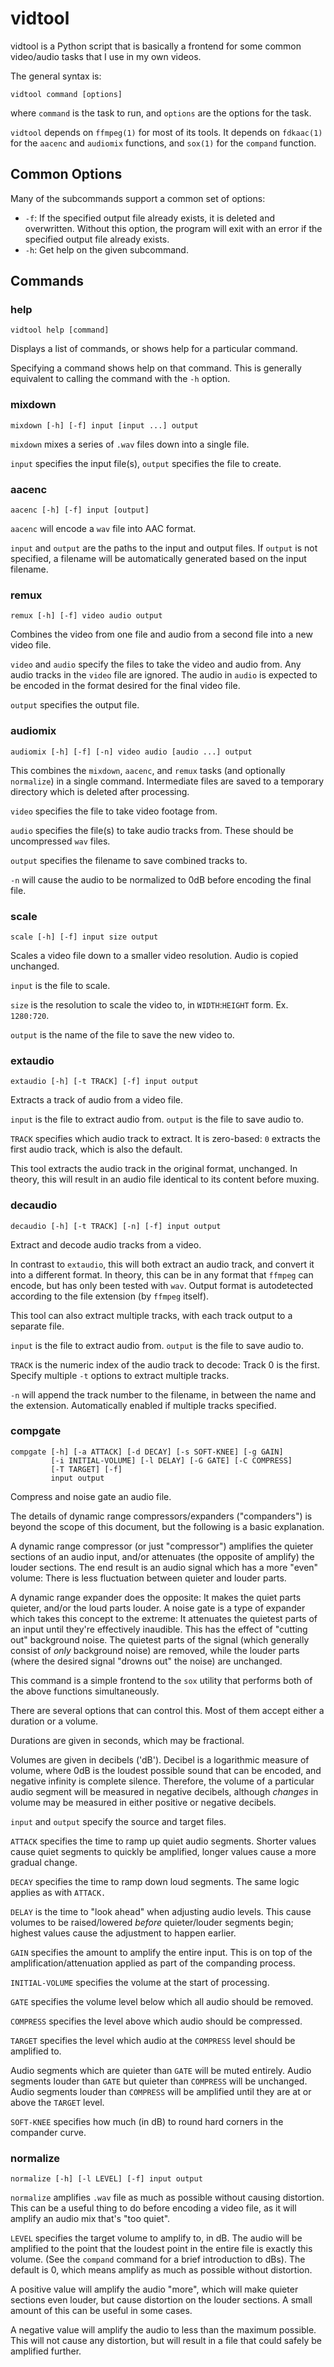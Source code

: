 vidtool
=======

vidtool is a Python script that is basically a frontend for some common
video/audio tasks that I use in my own videos.

The general syntax is:

```
vidtool command [options]
```

where `command` is the task to run, and `options` are the options for the task.

`vidtool` depends on `ffmpeg(1)` for most of its tools. It depends on `fdkaac(1)` for
the `aacenc` and `audiomix` functions, and `sox(1)` for the `compand` function.

Common Options
--------------

Many of the subcommands support a common set of options:

* `-f`: If the specified output file already exists, it is deleted and
  overwritten. Without this option, the program will exit with an error if the
  specified output file already exists.
* `-h`: Get help on the given subcommand. 

Commands
--------

### help ###

```
vidtool help [command]
```

Displays a list of commands, or shows help for a particular command.

Specifying a command shows help on that command. This is generally equivalent
to calling the command with the `-h` option.

### mixdown ###

```
mixdown [-h] [-f] input [input ...] output
```

`mixdown` mixes a series of `.wav` files down into a single file.

`input` specifies the input file(s), `output` specifies the file to create.

### aacenc ###

```
aacenc [-h] [-f] input [output]
```

`aacenc` will encode a `wav` file into AAC format.

`input` and `output` are the paths to the input and output files. If `output`
is not specified, a filename will be automatically generated based on the input
filename.

### remux ###

```
remux [-h] [-f] video audio output
```

Combines the video from one file and audio from a second file into a new video file.

`video` and `audio` specify the files to take the video and audio from. Any
audio tracks in the `video` file are ignored. The audio in `audio` is expected
to be encoded in the format desired for the final video file.

`output` specifies the output file.

### audiomix ###

```
audiomix [-h] [-f] [-n] video audio [audio ...] output
```

This combines the `mixdown`, `aacenc`, and `remux` tasks (and optionally
`normalize`) in a single command.  Intermediate files are saved to a temporary
directory which is deleted after processing.

`video` specifies the file to take video footage from.

`audio` specifies the file(s) to take audio tracks from. These should be
uncompressed `wav` files.

`output` specifies the filename to save combined tracks to.

`-n` will cause the audio to be normalized to 0dB before encoding the final file.

### scale ###

```
scale [-h] [-f] input size output
```

Scales a video file down to a smaller video resolution. Audio is copied unchanged.

`input` is the file to scale.

`size` is the resolution to scale the video to, in `WIDTH`:`HEIGHT` form. Ex. `1280:720`.

`output` is the name of the file to save the new video to.

### extaudio ###

```
extaudio [-h] [-t TRACK] [-f] input output
```

Extracts a track of audio from a video file.

`input` is the file to extract audio from. `output` is the file to save audio to.

`TRACK` specifies which audio track to extract. It is zero-based: `0` extracts
the first audio track, which is also the default.

This tool extracts the audio track in the original format, unchanged. In
theory, this will result in an audio file identical to its content before
muxing.

### decaudio ###

```
decaudio [-h] [-t TRACK] [-n] [-f] input output
```

Extract and decode audio tracks from a video.

In contrast to `extaudio`, this will both extract an audio track, and convert
it into a different format.  In theory, this can be in any format that `ffmpeg`
can encode, but has only been tested with `wav`. Output format is autodetected
according to the file extension (by `ffmpeg` itself).

This tool can also extract multiple tracks, with each track output to a
separate file.

`input` is the file to extract audio from. `output` is the file to save audio to.

`TRACK` is the numeric index of the audio track to decode: Track 0 is the
first. Specify multiple `-t` options to extract multiple tracks.

`-n` will append the track number to the filename, in between the name and the
extension. Automatically enabled if multiple tracks specified.

### compgate ###

```
compgate [-h] [-a ATTACK] [-d DECAY] [-s SOFT-KNEE] [-g GAIN]
         [-i INITIAL-VOLUME] [-l DELAY] [-G GATE] [-C COMPRESS]
         [-T TARGET] [-f]
         input output
```

Compress and noise gate an audio file.

The details of dynamic range compressors/expanders ("companders") is beyond the
scope of this document, but the following is a basic explanation.

A dynamic range compressor (or just "compressor") amplifies the quieter sections
of an audio input, and/or attenuates (the opposite of amplify) the louder
sections. The end result is an audio signal which has a more "even" volume:
There is less fluctuation between quieter and louder parts.

A dynamic range expander does the opposite: It makes the quiet parts quieter,
and/or the loud parts louder. A noise gate is a type of expander which takes
this concept to the extreme: It attenuates the quietest parts of an input until
they're effectively inaudible. This has the effect of "cutting out" background
noise. The quietest parts of the signal (which generally consist of *only*
background noise) are removed, while the louder parts (where the desired signal
"drowns out" the noise) are unchanged.

This command is a simple frontend to the `sox` utility that performs both of
the above functions simultaneously.

There are several options that can control this. Most of them accept either a
duration or a volume.

Durations are given in seconds, which may be fractional.

Volumes are given in decibels ('dB'). Decibel is a logarithmic measure of
volume, where 0dB is the loudest possible sound that can be encoded, and
negative infinity is complete silence. Therefore, the volume of a particular
audio segment will be measured in negative decibels, although *changes* in
volume may be measured in either positive or negative decibels.

`input` and `output` specify the source and target files.

`ATTACK` specifies the time to ramp up quiet audio segments. Shorter values
cause quiet segments to quickly be amplified, longer values cause a more
gradual change.

`DECAY` specifies the time to ramp down loud segments. The same logic applies
as with `ATTACK.`

`DELAY` is the time to "look ahead" when adjusting audio levels. This cause
volumes to be raised/lowered *before* quieter/louder segments begin; highest
values cause the adjustment to happen earlier.

`GAIN` specifies the amount to amplify the entire input. This is on top of the
amplification/attenuation applied as part of the companding process.

`INITIAL-VOLUME` specifies the volume at the start of processing.

`GATE` specifies the volume level below which all audio should be removed.

`COMPRESS` specifies the level above which audio should be compressed.

`TARGET` specifies the level which audio at the `COMPRESS` level should be
amplified to.

Audio segments which are quieter than `GATE` will be muted entirely. Audio
segments louder than `GATE` but quieter than `COMPRESS` will be unchanged.
Audio segments louder than `COMPRESS` will be amplified until they are at or
above the `TARGET` level.

`SOFT-KNEE` specifies how much (in dB) to round hard corners in the compander
curve.

### normalize ###

```
normalize [-h] [-l LEVEL] [-f] input output
```

`normalize` amplifies `.wav` file as much as possible without causing
distortion. This can be a useful thing to do before encoding a video file, as
it will amplify an audio mix that's "too quiet".

`LEVEL` specifies the target volume to amplify to, in dB. The audio will be
amplified to the point that the loudest point in the entire file is exactly
this volume. (See the `compand` command for a brief introduction to dBs). The
default is 0, which means amplify as much as possible without distortion.

A positive value will amplify the audio "more", which will make quieter
sections even louder, but cause distortion on the louder sections. A small
amount of this can be useful in some cases. 

A negative value will amplify the audio to less than the maximum possible. This
will not cause any distortion, but will result in a file that could safely be
amplified further.

